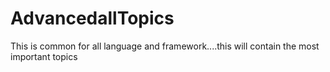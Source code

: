 # AdvancedallTopics
This is common for all language and framework....this will contain the most important topics
